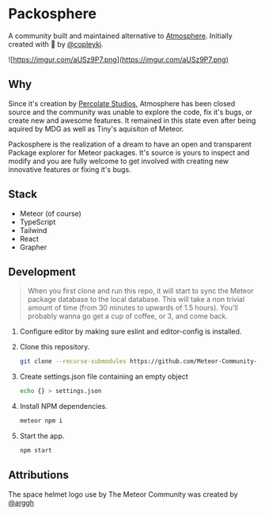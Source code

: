 # Packosphere

A community built and maintained alternative to [Atmosphere](http://atmospherejs.com). Initially created with 🖤 by [@copleykj](https://github.com/copleykj).

![https://imgur.com/aUSz9P7.png](https://imgur.com/aUSz9P7.png)

## Why

Since it's creation by [Percolate Studios](http://percolatestudio.com/), Atmosphere has been closed source and the community was unable to explore the code, fix it's bugs, or create new and awesome features. It remained in this state even after being aquired by MDG as well as Tiny's aquisiton of Meteor.

Packosphere is the realization of a dream to have an open and transparent Package explorer for Meteor packages. It's source is yours to inspect and modify and you are fully welcome to get involved with creating new innovative features or fixing it's bugs.

## Stack

- Meteor (of course)
- TypeScript
- Tailwind
- React
- Grapher

## Development

> When you first clone and run this repo, it will start to sync the Meteor package database to the local database. This will take a non trivial amount of time (from 30 minutes to upwards of 1.5 hours). You'll probably wanna go get a cup of coffee, or 3, and come back.

1. Configure editor by making sure eslint and editor-config is installed.
2. Clone this repository.

   ```sh
   git clone --recurse-submodules https://github.com/Meteor-Community-Packages/Packosphere.git
   ```

3. Create settings.json file containing an empty object

   ```sh
   echo {} > settings.json
   ```

4. Install NPM dependencies.

   ```sh
   meteor npm i
   ```

5. Start the app.

   ```sh
   npm start
   ```

## Attributions

The space helmet logo use by The Meteor Community was created by [@arggh](https://github.com/arggh)
